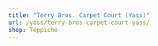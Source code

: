 ```yaml
---
title: "Terry Bros. Carpet Court (Yass)"
url: /yass/terry-bros-carpet-court-yass/
shop: Teppiche
---
```

